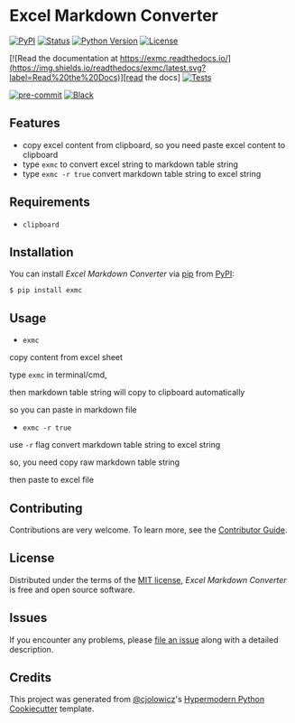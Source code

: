 # Excel Markdown Converter

[![PyPI](https://img.shields.io/pypi/v/exmc.svg)][pypi status]
[![Status](https://img.shields.io/pypi/status/exmc.svg)][pypi status]
[![Python Version](https://img.shields.io/pypi/pyversions/exmc)][pypi status]
[![License](https://img.shields.io/pypi/l/exmc)][license]

[![Read the documentation at https://exmc.readthedocs.io/](https://img.shields.io/readthedocs/exmc/latest.svg?label=Read%20the%20Docs)][read the docs]
[![Tests](https://github.com/idlewith/exmc/workflows/Tests/badge.svg)][tests]

[![pre-commit](https://img.shields.io/badge/pre--commit-enabled-brightgreen?logo=pre-commit&logoColor=white)][pre-commit]
[![Black](https://img.shields.io/badge/code%20style-black-000000.svg)][black]

[pypi status]: https://pypi.org/project/exmc/
[read the docs]: https://exmc.readthedocs.io/
[tests]: https://github.com/idlewith/exmc/actions?workflow=Tests
[codecov]: https://app.codecov.io/gh/idlewith/exmc
[pre-commit]: https://github.com/pre-commit/pre-commit
[black]: https://github.com/psf/black

## Features

- copy excel content from clipboard, so you need paste excel content to clipboard
- type `exmc` to convert excel string to markdown table string
- type `exmc -r true` convert markdown table string to excel string

## Requirements

- `clipboard`

## Installation

You can install _Excel Markdown Converter_ via [pip] from [PyPI]:

```console
$ pip install exmc
```

## Usage

- `exmc`

copy content from excel sheet

type `exmc` in terminal/cmd,

then markdown table string will copy to clipboard automatically

so you can paste in markdown file

- `exmc -r true`

use `-r` flag convert markdown table string to excel string

so, you need copy raw markdown table string

then paste to excel file

## Contributing

Contributions are very welcome.
To learn more, see the [Contributor Guide].

## License

Distributed under the terms of the [MIT license][license],
_Excel Markdown Converter_ is free and open source software.

## Issues

If you encounter any problems,
please [file an issue] along with a detailed description.

## Credits

This project was generated from [@cjolowicz]'s [Hypermodern Python Cookiecutter] template.

[@cjolowicz]: https://github.com/cjolowicz
[pypi]: https://pypi.org/
[hypermodern python cookiecutter]: https://github.com/cjolowicz/cookiecutter-hypermodern-python
[file an issue]: https://github.com/idlewith/exmc/issues
[pip]: https://pip.pypa.io/

<!-- github-only -->

[license]: https://github.com/idlewith/exmc/blob/main/LICENSE
[contributor guide]: https://github.com/idlewith/exmc/blob/main/CONTRIBUTING.md
[command-line reference]: https://exmc.readthedocs.io/en/latest/usage.html
